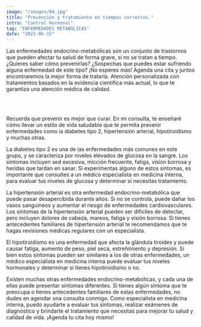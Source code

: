 ```yaml
---
image: "/images/04.jpg"
title: "Prevención y tratamiento en tiempos correctos."
intro: "Control Hormonal"
tag: "ENFERMEDADES METABÓLICAS"
date: "2022-06-15"
---
```


Las enfermedades endocrino-metabólicas son un conjunto de trastornos que pueden afectar tu salud de forma grave, si no se tratan a tiempo. ¿Quieres saber cómo prevenirlas? ¿Sospechas que puedes estar sufriendo alguna enfermedad de este tipo? ¡No esperes más! Agenda una cita y juntos encontraremos la mejor forma de tratarla. Atención personalizada con tratamientos basados en la evidencia científica más actual, lo que te garantiza una atención médica de calidad.

<br/>
<br/>

Recuerda que prevenir es mejor que curar. En mi consulta, te enseñaré cómo llevar un estilo de vida saludable que te permita prevenir enfermedades como la diabetes tipo 2, hipertensión arterial, hipotiroidismo y muchas otras.

La diabetes tipo 2 es una de las enfermedades más comunes en este grupo, y se caracteriza por niveles elevados de glucosa en la sangre. Los síntomas incluyen sed excesiva, micción frecuente, fatiga, visión borrosa y heridas que tardan en sanar. Si experimentas alguno de estos síntomas, es importante que consultes a un médico especialista en medicina interna, para evaluar tus niveles de glucosa y determinar si necesitas tratamiento.

La hipertensión arterial es otra enfermedad endocrino-metabólica que puede pasar desapercibida durante años. Si no se controla, puede dañar los vasos sanguíneos y aumentar el riesgo de enfermedades cardiovasculares. Los síntomas de la hipertensión arterial pueden ser difíciles de detectar, pero incluyen dolores de cabeza, mareos, fatiga y visión borrosa. Si tienes antecedentes familiares de hipertensión arterial te recomendamos que te hagas revisiones médicas regulares con un especialista.

El hipotiroidismo es una enfermedad que afecta la glándula tiroides y puede causar fatiga, aumento de peso, piel seca, estreñimiento y depresión. Si bien estos síntomas pueden ser similares a los de otras enfermedades, un médico especialista en medicina interna puede evaluar tus niveles hormonales y determinar si tienes hipotiroidismo o no.

Existen muchas otras enfermedades endocrino-metabólicas, y cada una de ellas puede presentar síntomas diferentes. Si tienes algún síntoma que te preocupa o tienes antecedentes familiares de estas enfermedades, no dudes en agendar una consulta conmigo. Como especialista en medicina interna, puedo ayudarte a evaluar tus síntomas, realizar exámenes de diagnóstico y brindarte el tratamiento que necesitas para mejorar tu salud y calidad de vida. ¡Agenda tu cita hoy mismo!